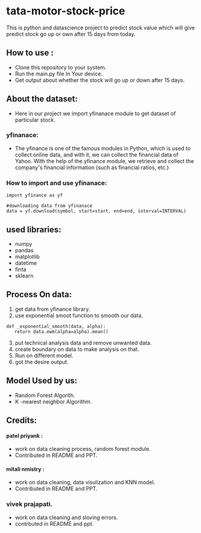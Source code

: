 # tata-motor-stock-price

This is python and datascience project to predict stock value which will give predict stock go up or own after 15 days from today.

## How to use :

* Clone this repository to your system.
* Run the main.py file In Your device.
* Get output about whether the stock will go up or down after 15 days.

## About the dataset:

* Here in our project we import yfinanace module to get dataset of particular stock.

### yfinanace:

  * The yfinance is one of the famous modules in Python, which is used to collect online data, and with it, we can collect the financial data of Yahoo. With the help of the yfinance module, we retrieve and collect the company's financial information (such as financial ratios, etc.)
  
### How to import and use yfinanace:

```
import yfinance as yf

#downloading data from yfinanace
data = yf.download(symbol, start=start, end=end, interval=INTERVAL)
```

## used libraries:
* numpy
* pandas
* matplotlib
* datetime
* finta
* sklearn

## Process On data:

1. get data from yfinance library.
2. use exponential smoot function to smooth our data.
```
def _exponential_smooth(data, alpha):
   return data.ewm(alpha=alpha).mean()
```
3. put technical analysis data and remove unwanted data.
4. create boundary on data to make analysis on that.
5. Run on different model.
6. got the desire output. 

## Model Used by us:
* Random Forest Algorith.
* K -nearest neighbor Algorithm.


## Credits:

#### patel priyank :
* work on data cleaning process, random forest module.
* Contributed in README and PPT.

#### mitali nmistry :
* work on data cleaning, data visulization and KNN model.
* Contributed in README and PPT.

### vivek prajapati.
* work on data cleaning and sloving errors.
* contrbuted in  README and ppt. 
